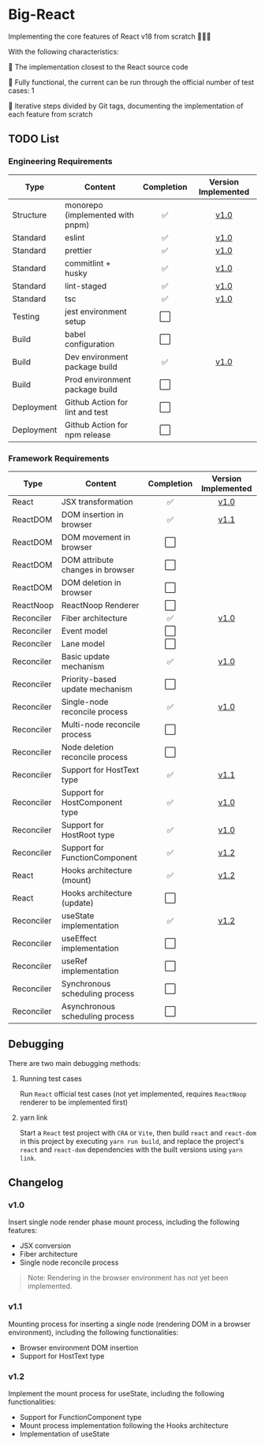 # Big-React

Implementing the core features of React v18 from scratch 🎉🎉🎉

With the following characteristics:

👬 The implementation closest to the React source code

💪 Fully functional, the current can be run through the official number of test cases: 1

🚶 Iterative steps divided by Git tags, documenting the implementation of each feature from scratch

## TODO List

### Engineering Requirements

| Type       | Content                          | Completion |                     Version Implemented                     |
| ---------- | -------------------------------- | :--------: | :---------------------------------------------------------: |
| Structure  | monorepo (implemented with pnpm) |     ✅     | [v1.0](https://github.com/CrazyCatZhang/BigReact/tree/v1.0) |
| Standard   | eslint                           |     ✅     | [v1.0](https://github.com/CrazyCatZhang/BigReact/tree/v1.0) |
| Standard   | prettier                         |     ✅     | [v1.0](https://github.com/CrazyCatZhang/BigReact/tree/v1.0) |
| Standard   | commitlint + husky               |     ✅     | [v1.0](https://github.com/CrazyCatZhang/BigReact/tree/v1.0) |
| Standard   | lint-staged                      |     ✅     | [v1.0](https://github.com/CrazyCatZhang/BigReact/tree/v1.0) |
| Standard   | tsc                              |     ✅     | [v1.0](https://github.com/CrazyCatZhang/BigReact/tree/v1.0) |
| Testing    | jest environment setup           |    ⬜️     |                                                             |
| Build      | babel configuration              |    ⬜️     |                                                             |
| Build      | Dev environment package build    |     ✅     | [v1.0](https://github.com/CrazyCatZhang/BigReact/tree/v1.0) |
| Build      | Prod environment package build   |    ⬜️     |                                                             |
| Deployment | Github Action for lint and test  |    ⬜️     |                                                             |
| Deployment | Github Action for npm release    |    ⬜️     |                                                             |

### Framework Requirements

| Type       | Content                          | Completion |                     Version Implemented                     |
| ---------- | -------------------------------- | :--------: | :---------------------------------------------------------: |
| React      | JSX transformation               |     ✅     | [v1.0](https://github.com/CrazyCatZhang/BigReact/tree/v1.0) |
| ReactDOM   | DOM insertion in browser         |     ✅     | [v1.1](https://github.com/CrazyCatZhang/BigReact/tree/v1.1) |
| ReactDOM   | DOM movement in browser          |    ⬜️     |                                                             |
| ReactDOM   | DOM attribute changes in browser |    ⬜️     |                                                             |
| ReactDOM   | DOM deletion in browser          |    ⬜️     |                                                             |
| ReactNoop  | ReactNoop Renderer               |    ⬜️     |                                                             |
| Reconciler | Fiber architecture               |     ✅     | [v1.0](https://github.com/CrazyCatZhang/BigReact/tree/v1.0) |
| Reconciler | Event model                      |    ⬜️     |                                                             |
| Reconciler | Lane model                       |    ⬜️     |                                                             |
| Reconciler | Basic update mechanism           |     ✅     | [v1.0](https://github.com/CrazyCatZhang/BigReact/tree/v1.0) |
| Reconciler | Priority-based update mechanism  |    ⬜️     |                                                             |
| Reconciler | Single-node reconcile process    |     ✅     | [v1.0](https://github.com/CrazyCatZhang/BigReact/tree/v1.0) |
| Reconciler | Multi-node reconcile process     |    ⬜️     |                                                             |
| Reconciler | Node deletion reconcile process  |    ⬜️     |                                                             |
| Reconciler | Support for HostText type        |     ✅     | [v1.1](https://github.com/CrazyCatZhang/BigReact/tree/v1.1) |
| Reconciler | Support for HostComponent type   |     ✅     | [v1.0](https://github.com/CrazyCatZhang/BigReact/tree/v1.0) |
| Reconciler | Support for HostRoot type        |     ✅     | [v1.0](https://github.com/CrazyCatZhang/BigReact/tree/v1.0) |
| Reconciler | Support for FunctionComponent    |     ✅     | [v1.2](https://github.com/CrazyCatZhang/BigReact/tree/v1.2) |
| React      | Hooks architecture (mount)       |     ✅     | [v1.2](https://github.com/CrazyCatZhang/BigReact/tree/v1.2) |
| React      | Hooks architecture (update)      |    ⬜️     |                                                             |
| Reconciler | useState implementation          |     ✅     | [v1.2](https://github.com/CrazyCatZhang/BigReact/tree/v1.2) |
| Reconciler | useEffect implementation         |    ⬜️     |                                                             |
| Reconciler | useRef implementation            |    ⬜️     |                                                             |
| Reconciler | Synchronous scheduling process   |    ⬜️     |                                                             |
| Reconciler | Asynchronous scheduling process  |    ⬜️     |                                                             |

## Debugging

There are two main debugging methods:

1. Running test cases

   Run `React` official test cases (not yet implemented, requires `ReactNoop` renderer to be implemented first)

2. yarn link

   Start a `React` test project with `CRA` or `Vite`, then build `react` and `react-dom` in this project by executing `yarn run build`, and replace the project's `react` and `react-dom` dependencies with the built versions using `yarn link`.

## Changelog

### v1.0

Insert single node render phase mount process, including the following features:

- JSX conversion
- Fiber architecture
- Single node reconcile process

> Note: Rendering in the browser environment has not yet been implemented.

### v1.1

Mounting process for inserting a single node (rendering DOM in a browser environment), including the following functionalities:

- Browser environment DOM insertion
- Support for HostText type

### v1.2

Implement the mount process for useState, including the following functionalities:

- Support for FunctionComponent type
- Mount process implementation following the Hooks architecture
- Implementation of useState
